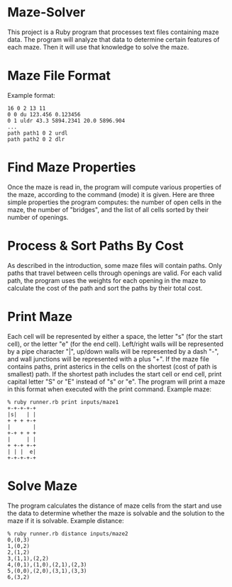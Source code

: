 # Maze-Solver
This project is a Ruby program that processes text files containing maze data.
The program will analyze that data to determine certain features of each maze. 
Then it will use that knowledge to solve the maze. 

# Maze File Format 
Example format: 
```text
16 0 2 13 11 
0 0 du 123.456 0.123456
0 1 uldr 43.3 5894.2341 20.0 5896.904
... 
path path1 0 2 urdl
path path2 0 2 dlr 
```
# Find Maze Properties 
Once the maze is read in, the program will compute various properties of the maze, according to the command (mode) it is given. Here are three simple properties the program computes: the number of open cells in the maze, the number of "bridges", and the list of all cells sorted by their number of openings.

# Process & Sort Paths By Cost
As described in the introduction, some maze files will contain paths. Only paths that travel between cells through openings are valid. For each valid path, the program uses the weights for each opening in the maze to calculate the cost of the path and sort the paths by their total cost. 

# Print Maze
Each cell will be represented by either a space, the letter "s" (for the start cell), or the letter "e" (for the end cell).
Left/right walls will be represented by a pipe character "|", up/down walls will be represented by a dash "-", and wall junctions will be represented with a plus "+".
If the maze file contains paths, print asterics in the cells on the shortest (cost of path is smallest) path. If the shortest path includes the start cell or end cell, print capital letter "S" or "E" instead of "s" or "e".
The program will print a maze in this format when executed with the print command.
Example maze: 
```
% ruby runner.rb print inputs/maze1
+-+-+-+-+
|s|   | |
+ + + +-+
|       |
+-+ + + +
|     | |
+ +-+ +-+
| | |  e|
+-+-+-+-+
```

# Solve Maze
The program calculates the distance of maze cells from the start and use the data to determine whether the maze is solvable and the solution to the maze if it is solvable.
Example distance: 
```text
% ruby runner.rb distance inputs/maze2
0,(0,3)
1,(0,2)
2,(1,2)
3,(1,1),(2,2)
4,(0,1),(1,0),(2,1),(2,3)
5,(0,0),(2,0),(3,1),(3,3)
6,(3,2)
```

